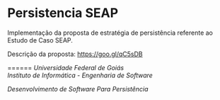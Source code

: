 # Persistencia SEAP

Implementação da proposta de estratégia de persistência referente ao Estudo de Caso SEAP.

Descrição da proposta: https://goo.gl/qC5sDB

======
_Universidade Federal de Goiás_                                       
_Instituto de Informática - Engenharia de Software_ 

_Desenvolvimento de Software Para Persistência_
